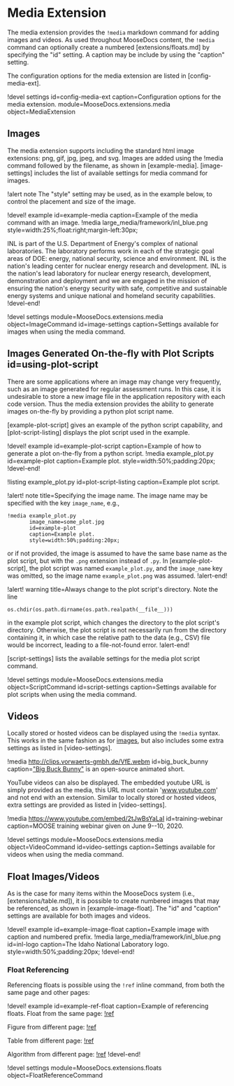 # Media Extension

The media extension provides the `!media` markdown command for adding images and videos. As used
throughout MooseDocs content, the `!media` command can optionally create a numbered
[extensions/floats.md] by specifying the "id" setting. A caption may be include by using the
"caption" setting.

The configuration options for the media extension are listed in [config-media-ext].

!devel settings id=config-media-ext
                caption=Configuration options for the media extension.
                module=MooseDocs.extensions.media
                object=MediaExtension

## Images

The media extension supports including the standard html image extensions: png, gif, jpg, jpeg,
and svg. Images are added using the !media command followed by the filename, as shown in
[example-media]. [image-settings] includes the list of available settings for media command for
images.

!alert note
The "style" setting may be used, as in the example below, to control the placement and size of the
image.

!devel! example id=example-media caption=Example of the media command with an image.
!media large_media/framework/inl_blue.png style=width:25%;float:right;margin-left:30px;

INL is part of the U.S. Department of Energy's complex of national laboratories. The laboratory
performs work in each of the strategic goal areas of DOE: energy, national security, science and
environment. INL is the nation's leading center for nuclear energy research and development. INL is
the nation's lead laboratory for nuclear energy research, development, demonstration and deployment
and we are engaged in the mission of ensuring the nation's energy security with safe, competitive and
sustainable energy systems and unique national and homeland security capabilities.
!devel-end!

!devel settings module=MooseDocs.extensions.media
                object=ImageCommand
                id=image-settings
                caption=Settings available for images when using the media command.

## Images Generated On-the-fly with Plot Scripts id=using-plot-script

There are some applications where an image may change very frequently, such as
an image generated for regular assessment runs. In this case, it is undesirable
to store a new image file in the application repository with each code version.
Thus the media extension provides the ability to generate images on-the-fly by
providing a python plot script name.

[example-plot-script] gives an example of the python script capability, and
[plot-script-listing] displays the plot script used in the example.

!devel! example id=example-plot-script caption=Example of how to generate a plot on-the-fly from a python script.
!media example_plot.py
       id=example-plot
       caption=Example plot.
       style=width:50%;padding:20px;
!devel-end!

!listing example_plot.py id=plot-script-listing caption=Example plot script.

!alert! note title=Specifying the image name.
The image name may be specified with the key `image_name`, e.g.,

```
!media example_plot.py
       image_name=some_plot.jpg
       id=example-plot
       caption=Example plot.
       style=width:50%;padding:20px;
```

or if not provided, the image is assumed to have the same base name as the plot
script, but with the `.png` extension instead of `.py`. In [example-plot-script],
the plot script was named `example_plot.py`, and the `image_name` key was omitted,
so the image name `example_plot.png` was assumed.
!alert-end!

!alert! warning title=Always change to the plot script's directory.
Note the line

```
os.chdir(os.path.dirname(os.path.realpath(__file__)))
```

in the example plot script, which changes the directory to the plot script's
directory. Otherwise, the plot script is not necessarily run from the directory
containing it, in which case the relative path to the data (e.g., CSV) file would
be incorrect, leading to a file-not-found error.
!alert-end!

[script-settings] lists the available settings for the media plot script command.

!devel settings module=MooseDocs.extensions.media
                object=ScriptCommand
                id=script-settings
                caption=Settings available for plot scripts when using the media command.

## Videos

Locally stored or hosted videos can be displayed using the `!media` syntax. This works in the same
fashion as for [images](#images), but also includes some extra settings as listed in
[video-settings].

!media http://clips.vorwaerts-gmbh.de/VfE.webm
       id=big_buck_bunny
       caption=["Big Buck Bunny"](https://en.wikipedia.org/wiki/Big_Buck_Bunny) is an open-source
               animated short.

YouTube videos can also be displayed. The embedded youtube URL is simply provided as the media, this
URL must contain 'www.youtube.com' and not end with an extension. Similar to locally stored or
hosted videos, extra settings are provided as listed in [video-settings].

!media https://www.youtube.com/embed/2tJwBsYaLaI
       id=training-webinar
       caption=MOOSE training webinar given on June 9--10, 2020.

!devel settings module=MooseDocs.extensions.media
                object=VideoCommand
                id=video-settings
                caption=Settings available for videos when using the media command.

## Float Images/Videos

As is the case for many items within the MooseDocs system (i.e., [extensions/table.md]), it is
possible to create numbered images that may be referenced, as shown in [example-image-float].
The "id" and "caption" settings are available for both images and videos.

!devel! example id=example-image-float caption=Example image with caption and numbered prefix.
!media large_media/framework/inl_blue.png
       id=inl-logo
       caption=The Idaho National Laboratory logo.
       style=width:50%;padding:20px;
!devel-end!

### Float Referencing

Referencing floats is possible using the `!ref` inline command, from both the same page and other pages:

!devel! example id=example-ref-float caption=Example of referencing floats.
Float from the same page: [!ref](inl-logo)

Figure from different page: [!ref](graph.md#plotly-ext-config)

Table from different page: [!ref](table.md#table-floating)

Algorithm from different page: [!ref](algorithm.md#bk)
!devel-end!

!devel settings module=MooseDocs.extensions.floats
                object=FloatReferenceCommand

